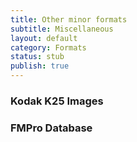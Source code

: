 ```yaml
---
title: Other minor formats
subtitle: Miscellaneous
layout: default
category: Formats
status: stub
publish: true
---
```




### Kodak K25 Images ###

### FMPro Database ###





